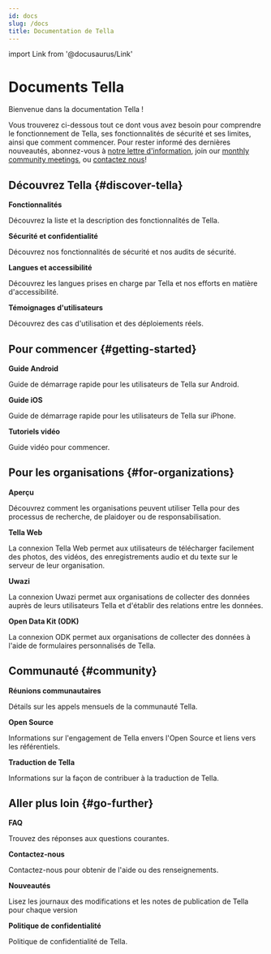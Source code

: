 ```yaml
---
id: docs
slug: /docs
title: Documentation de Tella
---
```


import Link from '@docusaurus/Link'


# Documents Tella

Bienvenue dans la documentation Tella !

Vous trouverez ci-dessous tout ce dont vous avez besoin pour comprendre le fonctionnement de Tella, ses fonctionnalités de sécurité et ses limites, ainsi que comment commencer. Pour rester informé des dernières nouveautés, abonnez-vous à [notre lettre d'information](https://blog.wearehorizontal.org/#/portal), join our [monthly community meetings](/community-meetings), ou [contactez nous](/contact-us)!


## Découvrez Tella {#discover-tella}


<div className="doc-card-list">
    <div className="doc-card">
      <Link to="/features">
        <div className="doc-card-content">
          <b>Fonctionnalités</b>
          <p>Découvrez la liste et la description des fonctionnalités de Tella.</p>
        </div>
      </Link>
    </div>
    <div className="doc-card">
      <Link to="/security-and-privacy">
        <div className="doc-card-content">
          <b>Sécurité et confidentialité</b>
          <p>Découvrez nos fonctionnalités de sécurité et nos audits de sécurité.</p>
        </div>
      </Link>
    </div>
    <div className="doc-card">
      <Link to="/accessibility">
        <div className="doc-card-content">
          <b>Langues et accessibilité</b>
          <p>Découvrez les langues prises en charge par Tella et nos efforts en matière d'accessibilité.</p>
        </div>
      </Link>
    </div>
    <div className="doc-card">
      <Link to="/user-stories">
        <div className="doc-card-content">
          <b>Témoignages d'utilisateurs</b>
          <p>Découvrez des cas d'utilisation et des déploiements réels.</p>
        </div>
      </Link>
    </div>
</div>

## Pour commencer {#getting-started} 

<div className="doc-card-list">
    <div className="doc-card">
      <Link to="/get-started-android">
        <div className="doc-card-content">
          <b>Guide Android</b>
          <p>Guide de démarrage rapide pour les utilisateurs de Tella sur Android.</p>
        </div>
      </Link>
    </div>
    <div className="doc-card">
      <Link to="/get-started-ios">
        <div className="doc-card-content">
          <b>Guide iOS</b>
          <p>Guide de démarrage rapide pour les utilisateurs de Tella sur iPhone.</p>
        </div>
      </Link>
    </div>
    <div className="doc-card">
      <Link to="/video-tutorials">
        <div className="doc-card-content">
          <b>Tutoriels vidéo</b>
          <p>Guide vidéo pour commencer.</p>
        </div>
      </Link>
    </div>
</div>

## Pour les organisations {#for-organizations}

<div className="doc-card-list">
    <div className="doc-card">
      <Link to="/for-organizations">
        <div className="doc-card-content">
          <b>Aperçu</b>
          <p>Découvrez comment les organisations peuvent utiliser Tella pour des processus de recherche, de plaidoyer ou de responsabilisation.</p>
        </div>
      </Link>
    </div>
    <div className="doc-card">
      <Link to="/tella-web">
        <div className="doc-card-content">
          <b>Tella Web</b>
          <p>La connexion Tella Web permet aux utilisateurs de télécharger facilement des photos, des vidéos, des enregistrements audio et du texte sur le serveur de leur organisation.</p>
        </div>
      </Link>
    </div>
    <div className="doc-card">
      <Link to="/uwazi">
        <div className="doc-card-content">
          <b>Uwazi</b>
          <p>La connexion Uwazi permet aux organisations de collecter des données auprès de leurs utilisateurs Tella et d'établir des relations entre les données.</p>
        </div>
      </Link>
    </div>
    <div className="doc-card">
      <Link to="/odk">
        <div className="doc-card-content">
          <b>Open Data Kit (ODK)</b>
          <p>La connexion ODK permet aux organisations de collecter des données à l'aide de formulaires personnalisés de Tella.</p>
        </div>
      </Link>
    </div>
</div>


## Communauté {#community}

<div className="doc-card-list">
    <div className="doc-card">
      <Link to="/community-meetings">
        <div className="doc-card-content">
          <b>Réunions communautaires</b>
          <p>Détails sur les appels mensuels de la communauté Tella.</p>
        </div>
      </Link>
    </div>
    <div className="doc-card">
      <Link to="/open-source">
        <div className="doc-card-content">
          <b>Open Source</b>
          <p>Informations sur l'engagement de Tella envers l'Open Source et liens vers les référentiels.</p>
        </div>
      </Link>
    </div>
    <div className="doc-card">
      <Link to="/translating-tella">
        <div className="doc-card-content">
          <b>Traduction de Tella</b>
          <p>Informations sur la façon de contribuer à la traduction de Tella.</p>
        </div>
      </Link>
    </div>
</div>

## Aller plus loin {#go-further}

<div className="doc-card-list">
    <div className="doc-card">
      <Link to="/faq">
        <div className="doc-card-content">
          <b>FAQ</b>
          <p>Trouvez des réponses aux questions courantes.</p>
        </div>
      </Link>
    </div>
    <div className="doc-card">
      <Link to="/contact-us">
        <div className="doc-card-content">
          <b>Contactez-nous</b>
          <p>Contactez-nous pour obtenir de l'aide ou des renseignements.</p>
        </div>
      </Link>
    </div>
    <div className="doc-card">
      <Link to="/releases">
        <div className="doc-card-content">
          <b>Nouveautés</b>
          <p>Lisez les journaux des modifications et les notes de publication de Tella pour chaque version</p>
        </div>
      </Link>
    </div>
    <div className="doc-card">
      <Link to="/privacy">
        <div className="doc-card-content">
          <b>Politique de confidentialité</b>
          <p>Politique de confidentialité de Tella.</p>
        </div>
      </Link>
    </div>
</div>
